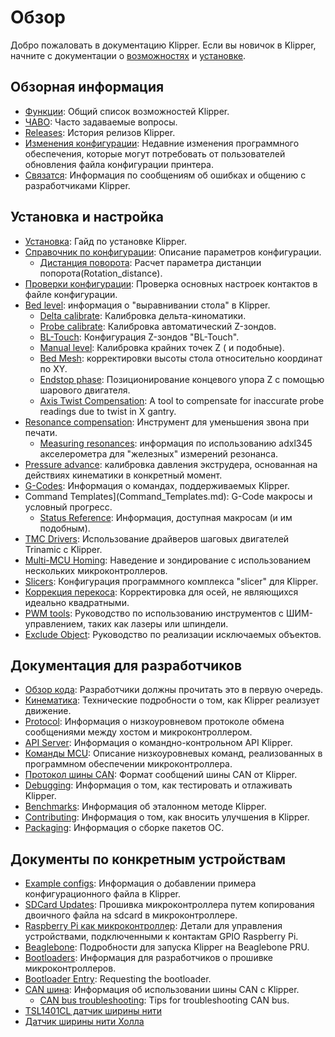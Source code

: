 # Обзор

Добро пожаловать в документацию Klipper. Если вы новичок в Klipper, начните с документации о [возможностях](Features.md) и [установке](Installation.md).

## Обзорная информация

- [Функции](Features.md): Общий список возможностей Klipper.
- [ЧАВО](FAQ.md): Часто задаваемые вопросы.
- [Releases](Releases.md): История релизов Klipper.
- [Изменения конфигурации](Config_Changes.md): Недавние изменения программного обеспечения, которые могут потребовать от пользователей обновления файла конфигурации принтера.
- [Связатся](Contact.md): Информация по сообщениям об ошибках и общению с разработчиками Klipper.

## Установка и настройка

- [Установка](Installation.md): Гайд по установке Klipper.
- [Справочник по конфигурации](Config_Reference.md): Описание параметров конфигурации.
   - [Дистанция поворота](Rotation_Distance.md): Расчет параметра дистанции попорота(Rotation_distance).
- [Проверки конфигурации](Config_checks.md): Проверка основных настроек контактов в файле конфигурации.
- [Bed level](Bed_Level.md): информация о "выравнивании стола" в Klipper.
   - [Delta calibrate](Delta_Calibrate.md): Калибровка дельта-киноматики.
   - [Probe calibrate](Probe_Calibrate.md): Калибровка автоматический Z-зондов.
   - [BL-Touch](BLTouch.md): Конфигурация Z-зондов "BL-Touch".
   - [Manual level](Manual_Level.md): Калибровка крайних точек Z ( и подобные).
   - [Bed Mesh](Bed_Mesh.md): корректировки высоты стола относительно  координат по  XY.
   - [Endstop phase](Endstop_Phase.md): Позиционирование концевого упора Z с помощью шарового двигателя.
   - [Axis Twist Compensation](Axis_Twist_Compensation.md): A tool to compensate for inaccurate probe readings due to twist in X gantry.
- [Resonance compensation](Resonance_Compensation.md): Инструмент для уменьшения звона при печати.
   - [Measuring resonances](Measuring_Resonances.md): информация по использованию adxl345 акселерометра для "железных" измерений резонанса.
- [Pressure advance](Pressure_Advance.md): калибровка давления экструдера, основанная на действиях кинематики в конкретный момент.
- [G-Codes](G-Codes.md): Информация о командах, поддерживаемых Klipper.
- Command Templates](Command_Templates.md): G-Code макросы и условный прогресс.
   - [Status Reference](Status_Reference.md): Информация, доступная макросам (и им подобным).
- [TMC Drivers](TMC_Drivers.md): Использование драйверов шаговых двигателей Trinamic с Klipper.
- [Multi-MCU Homing](Multi_MCU_Homing.md): Наведение и зондирование с использованием нескольких микроконтроллеров.
- [Slicers](Slicers.md): Конфигурация программного комплекса "slicer" для Klipper.
- [Коррекция перекоса](Skew_Correction.md): Корректировка для осей, не являющихся идеально квадратными.
- [PWM tools](Using_PWM_Tools.md): Руководство по использованию инструментов с ШИМ-управлением, таких как лазеры или шпиндели.
- [Exclude Object](Exclude_Object.md): Руководство по реализации исключаемых объектов.

## Документация для разработчиков

- [Обзор кода](Code_Overview.md): Разработчики должны прочитать это в первую очередь.
- [Кинематика](Kinematics.md): Технические подробности о том, как Klipper реализует движение.
- [Protocol](Protocol.md): Информация о низкоуровневом протоколе обмена сообщениями между хостом и микроконтроллером.
- [API Server](API_Server.md): Информация о командно-контрольном API Klipper.
- [Команды MCU](MCU_Commands.md): Описание низкоуровневых команд, реализованных в программном обеспечении микроконтроллера.
- [Протокол шины CAN](CANBUS_protocol.md): Формат сообщений шины CAN от Klipper.
- [Debugging](Debugging.md): Информация о том, как тестировать и отлаживать Klipper.
- [Benchmarks](Benchmarks.md): Информация об эталонном методе Klipper.
- [Contributing](CONTRIBUTING.md): Информация о том, как вносить улучшения в Klipper.
- [Packaging](Packaging.md): Информация о сборке пакетов ОС.

## Документы по конкретным устройствам

- [Example configs](Example_Configs.md): Информация о добавлении примера конфигурационного файла в Klipper.
- [SDCard Updates](SDCard_Updates.md): Прошивка микроконтроллера путем копирования двоичного файла на sdcard в микроконтроллере.
- [Raspberry Pi как микроконтроллер](RPi_microcontroller.md): Детали для управления устройствами, подключенными к контактам GPIO Raspberry Pi.
- [Beaglebone](Beaglebone.md): Подробности для запуска Klipper на Beaglebone PRU.
- [Bootloaders](Bootloaders.md): Информация для разработчиков о прошивке микроконтроллеров.
- [Bootloader Entry](Bootloader_Entry.md): Requesting the bootloader.
- [CAN шина](CANBUS.md): Информация об использовании шины CAN с Klipper.
   - [CAN bus troubleshooting](CANBUS_Troubleshooting.md): Tips for troubleshooting CAN bus.
- [TSL1401CL датчик ширины нити](TSL1401CL_Filament_Width_Sensor.md)
- [Датчик ширины нити Холла](Hall_Filament_Width_Sensor.md)
